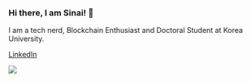 ### Hi there, I am Sinai! 👋

I am a tech nerd, Blockchain Enthusiast and Doctoral Student at Korea University.

<a href="https://www.linkedin.com/in/sinai-nday-312195160/" target="_blank">LinkedIn</a>

<img src="https://github-readme-stats.vercel.app/api?username=ndaysinaiK&&show_icons=true&title_color=ffffff&icon_color=bb2acf&text_color=daf7dc&bg_color=151515" />
